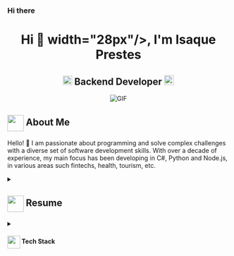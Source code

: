 ### Hi there 
<h1 align="center">Hi 👋 width="28px"/>, I'm Isaque Prestes</h1>
<h2 align="center">
  <img src="https://komarev.com/ghpvc/?username=isaquepf&color=dc143c&style=for-the-badge" alt="Profile Views" style="height:21px;">
  Backend Developer
  <a href="/">
    <img src="https://img.shields.io/badge/Portfolio-543DE0?style=for-the-badge&logo=About.me&logoColor=white" alt="Portfolio" style="height:22px;">
  </a>
</h2>
<div align="center">
 <img alt="GIF" src="https://media.giphy.com/media/v1.Y2lkPTc5MGI3NjExeDYyaXY5eXN3ZHg0cjVidDZnaHJ0ZzBkemExcm1tanc0NHNnMzJ3NiZlcD12MV9naWZzX3NlYXJjaCZjdD1n/bGgsc5mWoryfgKBx1u/giphy.gif" />
</div>

## <img align ='center' src="https://i.giphy.com/media/v1.Y2lkPTc5MGI3NjExdjh2dDM4bDhyYzM5NmppaHJ6dG56Mmh3bTkyanFkdWRvZ3R1cGoycSZlcD12MV9pbnRlcm5hbF9naWZfYnlfaWQmY3Q9ZQ/LOnt6uqjD9OexmQJRB/giphy.gif" width="37" /> About Me
Hello! 👋 I am passionate about programming and solve complex challenges with a diverse set of software development skills. With over a decade of experience, my main focus has been developing in C#, Python and Node.js,
in various areas such  fintechs, health, tourism, etc.

<details>
 <summary>
    <h2> 
      <img align="center" src="https://github.com/isaquepf/isaquepf/blob/main/icons/about.png" width="37" /> 
    Resume
    </h2>
</summary>

 <details>
  <summary><h4> <img align="center" src="https://github.com/isaquepf/isaquepf/blob/main/icons/about.png/blob/main/icons/academics.gif" width="29"/> Academics</h4></summary>
  <span><img src="https://img.shields.io/badge/BTECH-[YourUniversity]-1877F2?style=for-the-badge"></span>
  <span><img src="https://img.shields.io/badge/GPA-[YourGPA]-EFEEE9?style=for-the-badge"></span>
 </details>

 <details>
  <summary><h4> <img align="center" src="https://github.com/[YourUsername]/[YourUsername]/blob/main/icons/experience.gif" width="29"/> Experience</h4></summary>
  - **Principal Dotnet  Developer** at [DBServer/SuperDigital] | [5 years]
    - At Superdigital, I developed and maintained microservices in dotnet core 3~8 and NodeJS. I also migrated legacy services from .NET Full to Dotnet core using Clean Architecture, RabbitMQ. I also developed a lambda function to reprocess dead letter orders in Python.
   
  - **Sênior Dotnet  Developer** at JBS | [3 years]
    - At JBS, I developed many intranet apis, WebSystems and an Ecommerce. Using MVC 5, dotnet core 2, Angular 1, Jquery, Javascript, NodeJS, SQL and MongoDB.
 </details>
</details>

<details>
  <summary><h4> <img align="center" src="https://github.com/isaquepf/isaquepf/blob/main/icons/techstack.gif" width="29"/> Tech Stack</h4></summary>
  ![C#]([https://img.shields.io/badge/c#-%2300599C.svg?style=for-the-badge&logo=c%2B%2B&logoColor=whit](https://img.shields.io/badge/csharp-%2300599C.svg?style=for-the-badge&logo=c%2B%2B&logoColor=white)  
  ![JavaScript](https://img.shields.io/badge/javascript-%23323330.svg?style=for-the-badge&logo=javascript&logoColor=%23F7DF1E) 
  ![Python](https://img.shields.io/badge/python-3670A0?style=for-the-badge&logo=python&logoColor=ffdd54) 
</details>

<!--
**isaquepf/isaquepf** is a ✨ _special_ ✨ repository because its `README.md` (this file) appears on your GitHub profile.

Here are some ideas to get you started:

- 🔭 I’m currently working on ...
- 🌱 I’m currently learning ...
- 👯 I’m looking to collaborate on ...
- 🤔 I’m looking for help with ...
- 💬 Ask me about ...
- 📫 How to reach me: ...
- 😄 Pronouns: ...
- ⚡ Fun fact: ...
-->
